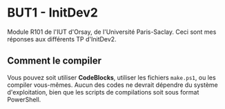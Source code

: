 # BUT1 - InitDev2

Module R101 de l'IUT d'Orsay, de l'Université Paris-Saclay.
Ceci sont mes réponses aux différents TP d'InitDev2.

## Comment le compiler

Vous pouvez soit utiliser **CodeBlocks**, utiliser les fichiers
`make.ps1`, ou les compiler vous-mêmes.
Aucun des codes ne devrait dépendre du système d'exploitation,
bien que les scripts de compilations soit sous format PowerShell.
